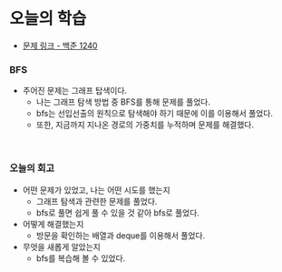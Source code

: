 # 오늘의 학습 

- [문제 링크 - 백준 1240](https://www.acmicpc.net/problem/1240)

### BFS 

- 주어진 문제는 그래프 탑색이다. 
  - 나는 그래프 탐색 방법 중 BFS를 통해 문제를 풀었다. 
  - bfs는 선입선출의 원칙으로 탐색해야 하기 때문에 이를 이용해서 풀었다. 
  - 또한, 지금까지 지나온 경로의 가중치를 누적하며 문제를 해결했다.

<br>

### 오늘의 회고
  - 어떤 문제가 있었고, 나는 어떤 시도를 했는지 
    - 그래프 탐색과 관련한 문제를 풀었다. 
    - bfs로 풀면 쉽게 풀 수 있을 것 같아 bfs로 풀었다. 
  - 어떻게 해결했는지 
    - 방문을 확인하는 배열과 deque를 이용해서 풀었다. 
  - 무엇을 새롭게 알았는지
    - bfs를 복습해 볼 수 있었다. 
